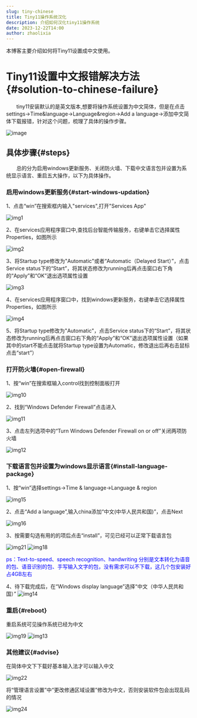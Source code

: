```yaml
---
slug: tiny-chinese
title: Tiny11操作系统汉化
description: 介绍如何汉化tiny11操作系统
date: 2023-12-22T14:00
author: zhaolixia
---
```


本博客主要介绍如何将Tiny11设置成中文使用。

<!--truncate-->

# Tiny11设置中文报错解决方法{#solution-to-chinese-failure}

&emsp;&emsp;tiny11安装默认的是英文版本,想要将操作系统设置为中文简体，但是在点击settings->Time&language->Language&region->Add a language->添加中文简体下载报错，针对这个问题，梳理了具体的操作步骤。

![image](image.png)

## 具体步骤{#steps}
&emsp;&emsp;总的分为启用windows更新服务、关闭防火墙、下载中文语言包并设置为系统显示语言、重启五大操作，以下为具体操作。

### 启用windows更新服务{#start-windows-updation}
1、点击“win”在搜索框内输入"services",打开"Services App"

![img1](image-1.png)

2、在services应用程序窗口中,查找后台智能传输服务，右键单击它选择属性Properties，如图所示

![img2](image-2.png)

3、将Startup type修改为"Automatic"或者“Automatic（Delayed Start）”，点击Service status下的“Start”，将其状态修改为running后再点击窗口右下角的“Apply”和“OK”退出选项属性设置

![img3](image-3.png)

4、在services应用程序窗口中，找到windows更新服务，右键单击它选择属性Properties，如图所示

![img4](image-4.png)

5、将Startup type修改为"Automatic"，点击Service status下的“Start”，将其状态修改为running后再点击窗口右下角的“Apply”和“OK”退出选项属性设置（如果其中的start不能点击就将Startup type设置为Automatic，修改退出后再右击鼠标点击“start”）

### 打开防火墙{#open-firewall}
1、按“win”在搜索框输入control找到控制面板打开

![img10](image-10.png)

2、找到“Windows Defender Firewall”点击进入

![img11](image-11.png)

3、点击左列选项中的“Turn Windows Defender Firewall on or off”关闭两项防火墙

![img12](image-12.png)

### 下载语言包并设置为windows显示语言{#install-language-package}
1、按“win”选择settings->Time & language->Language & region

![img15](image-15.png)

2、点击“Add a language”,输入china添加“中文(中华人民共和国)”，点击Next

![img16](image-16.png)

3、按需要勾选有用的的项后点击“install”，可见已经可以正常下载语言包

![img21](image-21.png)
![img18](image-18.png)

<font color="blue">ps：Text-to-speed、speech recognition、handwriting 分别是文本转化为语音的包、语音识别的包、手写输入文字的包，没有需求可以不下载，这几个包安装好占4GB左右</font>

4、待下载完成后，在“Windows display language”选择“中文（中华人民共和国）”
![img14](image-14.png)

### 重启{#reboot}
重启系统可见操作系统已经为中文

![img19](image-19.png)
![img13](image-13.png)

### 其他建议{#advise}
在简体中文下下载好基本输入法才可以输入中文

![img22](image-22.png)

将“管理语言设置”中“更改修通区域设置”修改为中文，否则安装软件包会出现乱码的情况

![img24](image-24.png)
